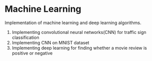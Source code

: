 # Machine Learning
Implementation of machine learning and deep learning algorithms. 
1) Implementing convolutional neural networks(CNN) for traffic sign classification 
2) Implementing CNN on MNIST dataset
3) Implementing deep learning for finding whether a movie review is positive or negative

